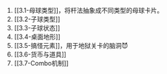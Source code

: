 
1. [[3.1-母球类型]]，将杆法抽象成不同类型的母球卡片。
2. [[3.2-子球类型]]
3. [[3.3-子球状态]]
4. [[3.4-桌面地形]]
5. [[3.5-搞怪元素]]，用于地狱关卡的脑洞😈
6. [[3.6-货币与道具]]
7. [[3.7-Combo机制]]



